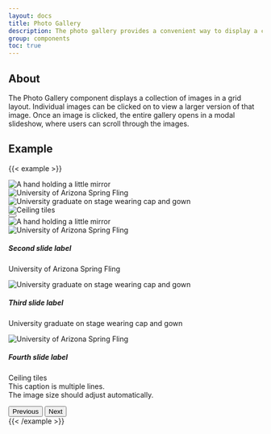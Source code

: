 ```yaml
---
layout: docs
title: Photo Gallery
description: The photo gallery provides a convenient way to display a collection of images.<br><span class="badge badge-az-custom mt-3">Custom Arizona Bootstrap Component</span>
group: components
toc: true
---
```


## About

The Photo Gallery component displays a collection of images in a grid layout. Individual images can be clicked on to view a larger version of that image. Once an image is clicked, the entire gallery opens in a modal slideshow, where users can scroll through the images.

## Example

{{< example >}}
<div class="bd-example">
  <div class="container">
    <div class="row">
      <div class="col-sm-6 col-md-4 col-lg-3 px-min" data-bs-toggle="modal" data-bs-target="#myGalleryModal">
        <a role="button" data-bs-target="#myGallery" data-bs-slide-to="0">
          <picture class="card-img img-fluid">
            <source srcset="{{< docsrefazold `/assets/img/photo-gallery-demo/gallery-img-1-thumb.jpg` >}} 1x">
            <img class="mw-100" src="{{< docsrefazold `/assets/img/photo-gallery-demo/gallery-img-1.jpg` >}}" alt="A hand holding a little mirror">
          </picture>
        </a>
      </div>
      <div class="col-sm-6 col-md-4 col-lg-3 px-min" data-bs-toggle="modal" data-bs-target="#myGalleryModal">
        <a role="button" data-bs-target="#myGallery" data-bs-slide-to="1">
          <picture class="card-img img-fluid">
            <source srcset="{{< docsrefazold `/assets/img/photo-gallery-demo/gallery-img-2-thumb.jpg` >}} 1x">
            <img class="mw-100" src="{{< docsrefazold `/assets/img/photo-gallery-demo/gallery-img-2.jpg` >}}" alt="University of Arizona Spring Fling">
          </picture>
        </a>
      </div>
      <div class="col-sm-6 col-md-4 col-lg-3 px-min" data-bs-toggle="modal" data-bs-target="#myGalleryModal">
        <a role="button" data-bs-target="#myGallery" data-bs-slide-to="2">
          <picture class="card-img img-fluid">
            <source srcset="{{< docsrefazold `/assets/img/photo-gallery-demo/gallery-img-3-thumb.jpg` >}} 1x">
            <img class="mw-100" src="{{< docsrefazold `/assets/img/photo-gallery-demo/gallery-img-3.jpg` >}}" alt="University graduate on stage wearing cap and gown">
          </picture>
        </a>
      </div>
      <div class="col-sm-6 col-md-4 col-lg-3 px-min" data-bs-toggle="modal" data-bs-target="#myGalleryModal">
        <a role="button" data-bs-target="#myGallery" data-bs-slide-to="3">
          <picture class="card-img img-fluid">
            <source srcset="{{< docsrefazold `/assets/img/photo-gallery-demo/gallery-img-4-thumb.jpg` >}} 1x">
            <img class="mw-100" src="{{< docsrefazold `/assets/img/photo-gallery-demo/gallery-img-4.jpg` >}}" alt="Ceiling tiles">
          </picture>
        </a>
      </div>
    </div>
    <!-- Modal -->
    <div id="myGalleryModal" class="modal fade az-gallery-modal" tabindex="-1" role="dialog" aria-label="Photo Gallery Modal" aria-hidden="true">
      <div class="modal-dialog modal-fullscreen">
        <div class="modal-content text-bg-transparent-black">
          <div class="modal-header border-0">
            <button type="button" data-bs-theme="dark" class="btn-close" data-bs-dismiss="modal" aria-label="Close"></button>
          </div>
          <div class="modal-body">
            <div id="myGallery" class="carousel slide az-gallery">
              <div class="carousel-inner h-100">
                <div class="carousel-item az-gallery-item active">
                  <div class="d-flex flex-column h-100">
                    <div class="carousel-image az-gallery-image">
                      <div class="h-100">
                        <img src="{{< docsrefazold `/assets/img/photo-gallery-demo/gallery-img-1.jpg` >}}" class="h-100 w-100 object-fit-contain" alt="A hand holding a little mirror">
                      </div>
                    </div>
                  </div>
                </div>
                <div class="carousel-item az-gallery-item">
                  <div class="d-flex flex-column h-100">
                    <div class="carousel-image az-gallery-image">
                      <div class="h-100">
                        <img src="{{< docsrefazold `/assets/img/photo-gallery-demo/gallery-img-2.jpg` >}}" class="h-100 w-100 object-fit-contain" alt="University of Arizona Spring Fling">
                      </div>
                    </div>
                    <div class="carousel-caption az-gallery-caption">
                      <h5 class="text-sky mt-0">Second slide label</h5>
                      <p class="mb-0">University of Arizona Spring Fling</p>
                    </div>
                  </div>
                </div>
                <div class="carousel-item az-gallery-item">
                  <div class="d-flex flex-column h-100">
                    <div class="carousel-image az-gallery-image">
                      <div class="h-100">
                        <img src="{{< docsrefazold `/assets/img/photo-gallery-demo/gallery-img-3.jpg` >}}" class="h-100 w-100 object-fit-contain" alt="University graduate on stage wearing cap and gown">
                      </div>
                    </div>
                    <div class="carousel-caption az-gallery-caption">
                      <h5 class="text-sky mt-0">Third slide label</h5>
                      <p class="mb-0">University graduate on stage wearing cap and gown</p>
                    </div>
                  </div>
                </div>
                <div class="carousel-item az-gallery-item">
                  <div class="d-flex flex-column h-100">
                    <div class="carousel-image az-gallery-image">
                      <div class="h-100">
                        <img src="{{< docsrefazold `/assets/img/photo-gallery-demo/gallery-img-4.jpg` >}}" class="h-100 w-100 object-fit-contain" alt="University of Arizona Spring Fling">
                      </div>
                    </div>
                    <div class="carousel-caption az-gallery-caption">
                      <h5 class="text-sky mt-0">Fourth slide label</h5>
                      <p class="mb-0">Ceiling tiles<br>This caption is multiple lines.<br>The image size should adjust automatically.</p>
                    </div>
                  </div>
                </div>
              </div>
              <button class="carousel-control-prev" type="button" data-bs-target="#myGallery" data-bs-slide="prev">
                <span class="carousel-control-prev-icon" aria-hidden="true"></span>
                <span class="visually-hidden">Previous</span>
              </button>
              <button class="carousel-control-next" type="button" data-bs-target="#myGallery" data-bs-slide="next">
                <span class="carousel-control-next-icon" aria-hidden="true"></span>
                <span class="visually-hidden">Next</span>
              </button>
            </div>
          </div>
        </div>
      </div>
    </div>
  </div>
</div>
{{< /example >}}
